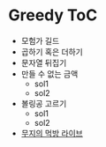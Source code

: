 # Greedy ToC

* 모험가 길드 
* 곱하기 혹은 더하기
* 문자열 뒤집기
* 만들 수 없는 금액
  * sol1
  * sol2
* 볼링공 고르기
  * sol1
  * sol2
* [무지의 먹방 라이브]()

